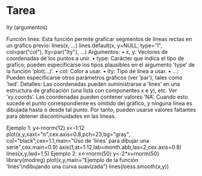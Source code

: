 # Tarea
lty (argumentos)

Función lines:
Esta función permite graficar segmentos de líneas rectas en un gráfico previo: 
lines(x, ...) lines.default(x, y=NULL, type="l", 
col=par("col"), lty=par("lty"), ...)
Argumentos: 
•	x, y: Vectores de coordenadas de los puntos a unir.
•	type: Carácter que indica el tipo de grafico; pueden especificarse los tipos plausibles en el argumento ’type’ de la función  ’plot(...)’. 
•	col: Color a usar. 
•	lty: Tipo de linea a usar. 
•	...: Pueden especificarse otros parámetros gráficos (ver ’par’), tales como ’lwd’. Detalles: Las coordenadas pueden suministrarse a ’lines’ en una estructura de graficación (una lista con componentes x e y), etc. Ver ’xy.coords’.
Las coordenadas pueden contener valores ’NA’. Cuando esto sucede el punto correspondiente es omitido del gráfico, y ninguna línea es dibujada hasta o desde tal punto. Por tanto, pueden usarse valores faltantes para obtener discontinuidades en las líneas.

Ejemplo 1:
y<-rnorm(12) 
x<-1:12
plot(x,y,xaxt="n",cex.axis=0.8,pch=23,bg="gray", 
col="black",cex=1.1,main="Uso de ’lines’ 
para dibujar una serie",cex.main=0.9) 
axis(1,at=1:12,lab=month.abb,las=2,cex.axis=0.8)
lines(x,y,lwd=1.5) 
Ejemplo 2: 
x<-rnorm(50) 
y<-2*x+rnorm(50) 
library(modreg) 
plot(x,y,main="Ejemplo de la función  
’lines’\ndibujando una curva suavizada") 
lines(loess.smooth(x,y))
